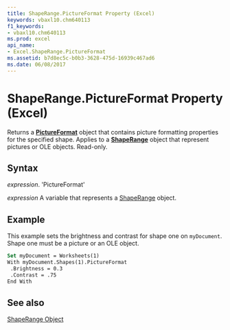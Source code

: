 ```yaml
---
title: ShapeRange.PictureFormat Property (Excel)
keywords: vbaxl10.chm640113
f1_keywords:
- vbaxl10.chm640113
ms.prod: excel
api_name:
- Excel.ShapeRange.PictureFormat
ms.assetid: b7d8ec5c-b0b3-3628-475d-16939c467ad6
ms.date: 06/08/2017
---
```



# ShapeRange.PictureFormat Property (Excel)

Returns a  **[PictureFormat](Excel.PictureFormat.md)** object that contains picture formatting properties for the specified shape. Applies to a **[ShapeRange](Excel.ShapeRange.md)** object that represent pictures or OLE objects. Read-only.


## Syntax

 _expression_. 'PictureFormat'

 _expression_ A variable that represents a [ShapeRange](./Excel.ShapeRange.md) object.


## Example

This example sets the brightness and contrast for shape one on  `myDocument`. Shape one must be a picture or an OLE object.


```vb
Set myDocument = Worksheets(1) 
With myDocument.Shapes(1).PictureFormat 
 .Brightness = 0.3 
 .Contrast = .75 
End With
```


## See also


[ShapeRange Object](Excel.ShapeRange.md)

